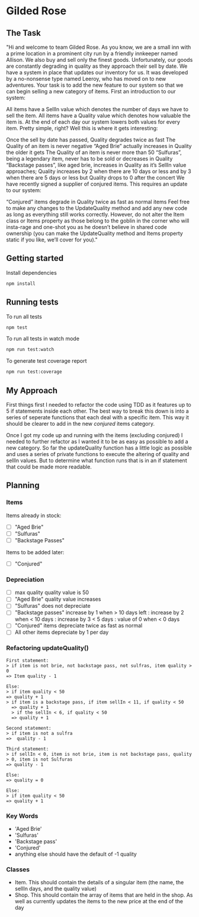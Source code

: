 # Gilded Rose

## The Task
"Hi and welcome to team Gilded Rose. As you know, we are a small inn with a prime location in a prominent city run by a friendly innkeeper named Allison. We also buy and sell only the finest goods. Unfortunately, our goods are constantly degrading in quality as they approach their sell by date. We have a system in place that updates our inventory for us. It was developed by a no-nonsense type named Leeroy, who has moved on to new adventures. Your task is to add the new feature to our system so that we can begin selling a new category of items. First an introduction to our system:

All items have a SellIn value which denotes the number of days we have to sell the item. All items have a Quality value which denotes how valuable the item is. At the end of each day our system lowers both values for every item. Pretty simple, right? Well this is where it gets interesting:

Once the sell by date has passed, Quality degrades twice as fast
The Quality of an item is never negative
“Aged Brie” actually increases in Quality the older it gets
The Quality of an item is never more than 50
“Sulfuras”, being a legendary item, never has to be sold or decreases in Quality
“Backstage passes”, like aged brie, increases in Quality as it’s SellIn value approaches; Quality increases by 2 when there are 10 days or less and by 3 when there are 5 days or less but Quality drops to 0 after the concert
We have recently signed a supplier of conjured items. This requires an update to our system:

“Conjured” items degrade in Quality twice as fast as normal items
Feel free to make any changes to the UpdateQuality method and add any new code as long as everything still works correctly. However, do not alter the Item class or Items property as those belong to the goblin in the corner who will insta-rage and one-shot you as he doesn’t believe in shared code ownership (you can make the UpdateQuality method and Items property static if you like, we’ll cover for you)."

## Getting started

Install dependencies

```sh
npm install
```

## Running tests

To run all tests

```sh
npm test
```

To run all tests in watch mode

```sh
npm run test:watch
```

To generate test coverage report

```sh
npm run test:coverage
```

## My Approach
First things first I needed to refactor the code using TDD as it features up to 5 if statements inside each other. The best way to break this down is into a series of seperate functions that each deal with a specific item. This way it should be clearer to add in the new *conjured* items category.

Once I got my code up and running with the items (excluding conjured) I needed to further refactor as I wanted it to be as easy as possible to add a new category. So far the updateQuality function has a little logic as possible and uses a series of private functions to execute the altering of quality and sellIn values. But to determine what function runs that is in an if statement that could be made more readable. 

## Planning
### Items
Items already in stock:
- [ ] "Aged Brie"
- [ ] "Sulfuras"
- [ ] "Backstage Passes"

Items to be added later:
- [ ] "Conjured"

### Depreciation
- [ ] max quality quality value is 50
- [ ] "Aged Brie" quality value increases
- [ ] "Sulfuras" does not depreciate
- [ ] "Backstage passes" increase by 1 when > 10 days left : increase by 2 when < 10 days : increase by 3 < 5 days : value of 0 when < 0 days
- [ ] "Conjured" items depreciate twice as fast as normal
- [ ] All other items depreciate by 1 per day

### Refactoring updateQuality()
```
First statement:
> if item is not brie, not backstage pass, not sulfras, item quality > 0
=> Item quality - 1

Else:
> if item quality < 50 
=> quality + 1 
> if item is a backstage pass, if item sellIn < 11, if quality < 50
  => quality + 1
  > if the sellIn < 6, if quality < 50
  => quality + 1

Second statement:
> if item is not a sulfra
=>  quality - 1

Third statement:
> if sellIn < 0, item is not brie, item is not backstage pass, quality > 0, item is not Sulfuras
=> quality - 1

Else:
=> quality = 0

Else:
> if item quality < 50
=> quality + 1
```

### Key Words
- 'Aged Brie'
- 'Sulfuras'
- 'Backstage pass'
- 'Conjured'
- anything else should have the default of -1 quality

### Classes
- Item. This should contain the details of a singular item (the name, the sellIn days, and the quality value)
- Shop. This should contain the array of items that are held in the shop. As well as currently updates the items to the new price at the end of the day

